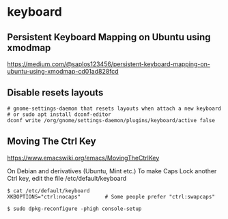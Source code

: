 keyboard
========

## Persistent Keyboard Mapping on Ubuntu using xmodmap
   https://medium.com/@saplos123456/persistent-keyboard-mapping-on-ubuntu-using-xmodmap-cd01ad828fcd

## Disable resets layouts

    # gnome-settings-daemon that resets layouts when attach a new keyboard
    # or sudo apt install dconf-editor
    dconf write /org/gnome/settings-daemon/plugins/keyboard/active false

## Moving The Ctrl Key
   https://www.emacswiki.org/emacs/MovingTheCtrlKey

   On Debian and derivatives (Ubuntu, Mint etc.)
   To make Caps Lock another Ctrl key, edit the file /etc/default/keyboard

    $ cat /etc/default/keyboard
    XKBOPTIONS="ctrl:nocaps"		# Some people prefer "ctrl:swapcaps"

    $ sudo dpkg-reconfigure -phigh console-setup
